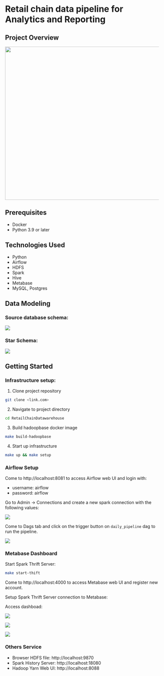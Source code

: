 # Retail chain data pipeline for Analytics and Reporting


## Project Overview
<img height="500" src="images/system-architecture.png" width="800"/>

## Prerequisites
- Docker
- Python 3.9 or later

## Technologies Used
- Python
- Airflow
- HDFS
- Spark
- Hive
- Metabase
- MySQL, Postgres

## Data Modeling

### Source database schema:

<img src="images/source-db-schema.png"/>

### Star Schema:

<img src="images/start-schema.png"/>

## Getting Started

### Infrastructure setup:

1. Clone project repository

```bash
git clone <link.com>
```

2. Navigate to project directory

```bash
cd RetailChainDatawarehouse
```

3. Build hadoopbase docker image
    
```bash
make build-hadoopbase
```

4. Start up infrastructure

```bash
make up && make setup
```

### Airflow Setup

Come to http://localhost:8081 to access Airflow web UI and login with:
* username: airflow
* password: airflow

Go to Admin -> Connections and create a new spark connection with the following values:

![](images/aiflow2.png)

Come to Dags tab and click on the trigger button on `daily_pipeline` dag to run the pipeline. 

![](images/airflow1.png)

### Metabase Dashboard

Start Spark Thrift Server:

```bash
make start-thift
```

Come to http://localhost:4000 to access Metabase web UI and register new account.
    
Setup Spark Thrift Server connection to Metabase:

Access dashboad:

![](/images/dashboard1.png)

![](images/dashboard2.png)

![](images/dashboard3.png)
    

### Others Service
- Browser HDFS file:
    http://localhost:9870
- Spark History Server:
    http://localhost:18080
- Hadoop Yarn Web UI:
    http://localhost:8088
